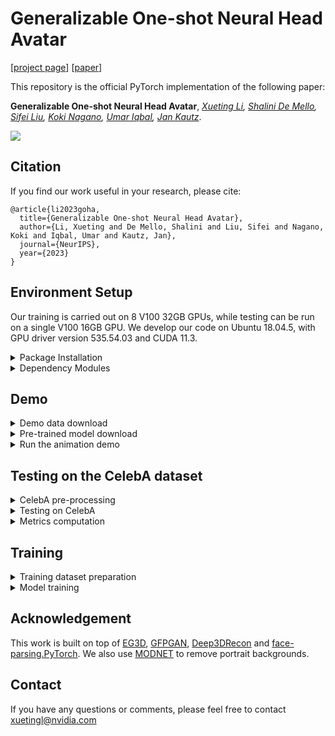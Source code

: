 # Generalizable One-shot Neural Head Avatar

[[project page](https://research.nvidia.com/labs/lpr/one-shot-avatar)] [[paper](https://arxiv.org/pdf/2306.08768.pdf)]

This repository is the official PyTorch implementation of the following paper:

**Generalizable One-shot Neural Head Avatar**, *[Xueting Li](https://research.nvidia.com/labs/lpr/author/xueting-li/), [Shalini De Mello](https://research.nvidia.com/labs/lpr/author/shalini-de-mello/), [Sifei Liu](https://research.nvidia.com/labs/lpr/author/sifei-liu/), [Koki Nagano](https://luminohope.org), [Umar Iqbal](https://research.nvidia.com/labs/lpr/author/umar-iqbal/), [Jan Kautz](https://research.nvidia.com/labs/lpr/author/jan-kautz/)*.

![](figs/teaser.gif)

## Citation
If you find our work useful in your research, please cite:
```
@article{li2023goha,
  title={Generalizable One-shot Neural Head Avatar},
  author={Li, Xueting and De Mello, Shalini and Liu, Sifei and Nagano, Koki and Iqbal, Umar and Kautz, Jan},
  journal={NeurIPS},
  year={2023}
}
```

## Environment Setup
Our training is carried out on 8 V100 32GB GPUs, while testing can be run on a single V100 16GB GPU. We develop our code on Ubuntu 18.04.5, with GPU driver version 535.54.03 and CUDA 11.3.

<details>
<summary> Package Installation </summary>

Install all packages by `sh install.sh`.
</details>

<details>
<summary> Dependency Modules </summary>

Please see [here]() for instructions.
</details>

## Demo
<details>
<summary> Demo data download </summary>

We provide pre-processed demo data including a single-view portrait image from [CelebA](https://mmlab.ie.cuhk.edu.hk/projects/CelebA.html) and a drive video from [NeRFace](https://gafniguy.github.io/4D-Facial-Avatars/). It can be downloaded [here](https://drive.google.com/file/d/18WknUovVO4v-Z9_hNl63LzQkAHEhd6oL/view?usp=sharing). The `celeba` folder includes the source portrait image while the `person_2_test` folder contains the drive video. To test on your own images, please preprocess the data following dataset preprocessing instructions in the [Training]() section.
</details>

<details>
<summary> Pre-trained model download </summary>

Download the pre-trained model from [google drive](https://drive.google.com/file/d/1Fiz_AddgbAinh2ZsRn3MwAR0Qcl4o60V/view?usp=share_link) and put the folder in `src/logs/`. The pre-trained model is subject to the [Creative Commons — Attribution-NonCommercial-ShareAlike 4.0 International — CC BY-NC-SA 4.0 License](https://creativecommons.org/licenses/by-nc-sa/4.0/legalcode) terms. 
</details>

<details>
<summary> Run the animation demo </summary>

Run the one-shot animation demo by:
```
cd src
python demo.py --config configs/s2.yml --checkpoint logs/s3/checkpoint825000.ckpt --savedir output --source_path ../goha_demo_data/celeba/ --target_path ../goha_demo_data/person_2_test/
```
The `--source_path` points to the source image while the `--target_path` points to the drive video path. Animation results are saved in `--savedir`.
</details>

## Testing on the CelebA dataset
<details>
<summary> CelebA pre-processing </summary>

Follow these [instructions] to process the [CelebA]() dataset. The processed dataset has the structure below, where `images` include cropped portrait image, `matting` include foreground masks predicted by MODNet and `dataset.json` includes camera views for each portrait.
  ```
  - celeba
    - celeba
      - images
      - matting
      - dataset.json
  ```
</details>

<details>
<summary> Testing on CelebA </summary>

To carry out cross-identity animation, run
  ```
  python test_celeba_cross.py --config configs/s2.yml logs/s3/checkpoint825000.ckpt --savedir /raid/results/celeba_cross
  ```
  `test_sample_number` indicates testing image number, the defualt number will run on all image pairs in the CelebA dataset.
</details>

<details>
<summary> Metrics computation </summary>

We use [torch-fidelty](https://github.com/toshas/torch-fidelity) for FID score computation and [this script from NeRFace](https://github.com/gafniguy/4D-Facial-Avatars/blob/main/nerface_code/nerf-pytorch/nerf/metrics.py) for LPIPS, PSNR, SSIM and L1 metrics. We use [ArcFace](https://github.com/ronghuaiyang/arcface-pytorch) to evaluate CSIM, [Deep3DFaceRecon_pytorch](https://github.com/sicxu/Deep3DFaceRecon_pytorch) for AED, APD, and AKD.
</details>

## Training
<details>
<summary> Training dataset preparation </summary>
Please see [here]().
</details>

<details>
<summary> Model training </summary>

To train the model, run:
```
sh train.sh
```
Training logs can be found in `logs/s1`, `logs/s2` or `logs/s3` depending on the training stage and visualized by [Tensorboard](https://www.tensorflow.org/tensorboard). The overall training takes about 1 week on 8 V100 32GB GPUs.
</details>

## Acknowledgement
This work is built on top of [EG3D](https://github.com/NVlabs/eg3d), [GFPGAN](https://github.com/TencentARC/GFPGAN), [Deep3DRecon](https://github.com/sicxu/Deep3DFaceRecon_pytorch) and [face-parsing.PyTorch](https://github.com/zllrunning/face-parsing.PyTorch). We also use [MODNET](https://github.com/ZHKKKe/MODNet) to remove portrait backgrounds.

## Contact
If you have any questions or comments, please feel free to contact xuetingl@nvidia.com

